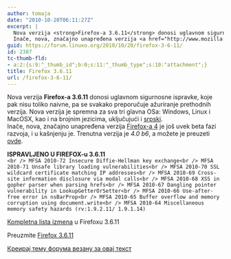 ```yaml
---
author: tomaja
date: "2010-10-20T06:11:27Z"
excerpt: |
  Nova verzija <strong>Firefox-a 3.6.11</strong> donosi uglavnom sigurnosne ispravke, koje pak nisu toliko naivne, pa se svakako preporučuje ažuriranje prethodnih verzija. Nova verzija je spremna za sva tri glavna OSa: Windows, Linux i MacOSX, kao i na brojnim jezicima, uključujući i <a href="http://www.mozilla.com/sr/">srpski</a>.
  Inače, nova, značajno unapređena verzija <a href="http://www.mozilla.com/en-US/firefox/4.0b6/releasenotes/">Firefox-a 4</a> je još uvek beta fazi razvoja, i u kašnjenju je. Trenutna verzija je <em>4.0 b6</em>, a možete je preuzeti <a href="http://download.mozilla.org/?product=firefox-4.0b6&os=win&lang=en-US">ovde</a>.
guid: https://forum.linuxo.org/2010/10/20/firefox-3-6-11/
id: 2387
tc-thumb-fld:
- a:2:{s:9:"_thumb_id";b:0;s:11:"_thumb_type";s:10:"attachment";}
title: Firefox 3.6.11
url: /firefox-3-6-11/
---
```

Nova verzija **Firefox-a 3.6.11** donosi uglavnom sigurnosne ispravke, koje pak nisu toliko naivne, pa se svakako preporučuje ažuriranje prethodnih verzija. Nova verzija je spremna za sva tri glavna OSa: Windows, Linux i MacOSX, kao i na brojnim jezicima, uključujući i [srpski](http://www.mozilla.com/sr/).  
Inače, nova, značajno unapređena verzija [Firefox-a 4](http://www.mozilla.com/en-US/firefox/4.0b6/releasenotes/) je još uvek beta fazi razvoja, i u kašnjenju je. Trenutna verzija je _4.0 b6_, a možete je preuzeti [ovde](http://download.mozilla.org/?product=firefox-4.0b6&os=win&lang=en-US).  
<!--break-->

  
**ISPRAVLJENO U FIREFOX-u 3.6.11**  
`<br />
MFSA 2010-72 Insecure Diffie-Hellman key exchange<br />
MFSA 2010-71 Unsafe library loading vulnerabilities<br />
MFSA 2010-70 SSL wildcard certificate matching IP addresses<br />
MFSA 2010-69 Cross-site information disclosure via modal calls<br />
MFSA 2010-68 XSS in gopher parser when parsing hrefs<br />
MFSA 2010-67 Dangling pointer vulnerability in LookupGetterOrSetter<br />
MFSA 2010-66 Use-after-free error in nsBarProp<br />
MFSA 2010-65 Buffer overflow and memory corruption using document.write<br />
MFSA 2010-64 Miscellaneous memory safety hazards (rv:1.9.2.11/ 1.9.1.14)`

<p class="info">
  <a href="https://bugzilla.mozilla.org/buglist.cgi?quicksearch=ALL%20status1.9.2:.11-fixed">Kompletna lista izmena</a> u Firefoxu 3.6.11
</p>

<p class="download">
  Preuzmite <a href="http://www.mozilla.com/firefox/all.html">Firefox 3.6.11</a>
</p>

[Креирај тему форума везану за овај текст](https://linuxo.org/nova-tema-na-forumu/?se_pid=2387)